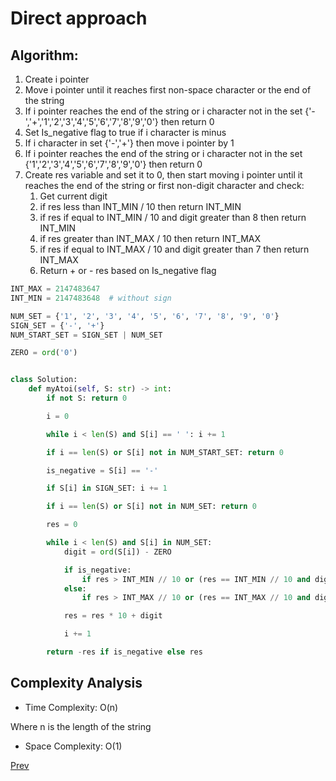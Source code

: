 # Direct approach

## Algorithm:

1. Create i pointer
2. Move i pointer until it reaches first non-space character or the end of the string
3. If i pointer reaches the end of the string or i character not in the set {'-','+','1','2','3','4','5','6','7','8','9','0'} then return 0
3. Set Is_negative flag to true if i character is minus
4. If i character in set {'-','+'} then move i pointer by 1
5. If i pointer reaches the end of the string or i character not in the set {'1','2','3','4','5','6','7','8','9','0'} then return 0
6. Create res variable and set it to 0, then start moving i pointer until it reaches the end of the string or first non-digit character and check:
    1. Get current digit 
    2. if res less than INT_MIN / 10 then return INT_MIN
    3. if res if equal to INT_MIN / 10 and digit greater than 8 then return INT_MIN
    4. if res greater than INT_MAX / 10 then return INT_MAX
    5. if res if equal to INT_MAX / 10 and digit greater than 7 then return INT_MAX
    7. Return + or - res based on Is_negative flag

```python
INT_MAX = 2147483647
INT_MIN = 2147483648  # without sign

NUM_SET = {'1', '2', '3', '4', '5', '6', '7', '8', '9', '0'}
SIGN_SET = {'-', '+'}
NUM_START_SET = SIGN_SET | NUM_SET

ZERO = ord('0')


class Solution:
    def myAtoi(self, S: str) -> int:
        if not S: return 0

        i = 0

        while i < len(S) and S[i] == ' ': i += 1

        if i == len(S) or S[i] not in NUM_START_SET: return 0

        is_negative = S[i] == '-'

        if S[i] in SIGN_SET: i += 1

        if i == len(S) or S[i] not in NUM_SET: return 0

        res = 0

        while i < len(S) and S[i] in NUM_SET:
            digit = ord(S[i]) - ZERO

            if is_negative:
                if res > INT_MIN // 10 or (res == INT_MIN // 10 and digit > 8): return -INT_MIN
            else:
                if res > INT_MAX // 10 or (res == INT_MAX // 10 and digit > 7): return INT_MAX

            res = res * 10 + digit

            i += 1

        return -res if is_negative else res
```

## Complexity Analysis

* Time Complexity: O(n)

Where n is the length of the string

* Space Complexity: O(1)

[Prev](solution1.md)